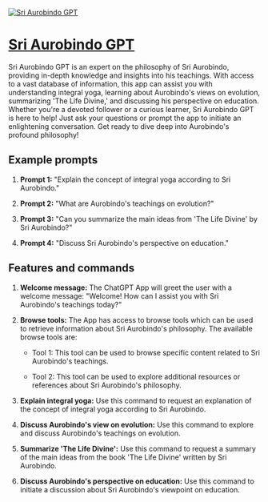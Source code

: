 [![Sri Aurobindo GPT](https://files.oaiusercontent.com/file-04U8ulwp4g8lCT6xjTP7VDpy?se=2123-10-17T18%3A07%3A12Z&sp=r&sv=2021-08-06&sr=b&rscc=max-age%3D31536000%2C%20immutable&rscd=attachment%3B%20filename%3Debb7945d-f443-4fa7-a5e4-48885774720d.png&sig=VFjJ9GuR7%2BSQLoJ5IAs7Hkh6HCgJpozdy7I3TnfEjcM%3D)](https://chat.openai.com/g/g-vjSVJttNh-sri-aurobindo-gpt)

# [Sri Aurobindo GPT](https://chat.openai.com/g/g-vjSVJttNh-sri-aurobindo-gpt)

Sri Aurobindo GPT is an expert on the philosophy of Sri Aurobindo, providing in-depth knowledge and insights into his teachings. With access to a vast database of information, this app can assist you with understanding integral yoga, learning about Aurobindo's views on evolution, summarizing 'The Life Divine,' and discussing his perspective on education. Whether you're a devoted follower or a curious learner, Sri Aurobindo GPT is here to help! Just ask your questions or prompt the app to initiate an enlightening conversation. Get ready to dive deep into Aurobindo's profound philosophy!

## Example prompts

1. **Prompt 1:** "Explain the concept of integral yoga according to Sri Aurobindo."

2. **Prompt 2:** "What are Aurobindo's teachings on evolution?"

3. **Prompt 3:** "Can you summarize the main ideas from 'The Life Divine' by Sri Aurobindo?"

4. **Prompt 4:** "Discuss Sri Aurobindo's perspective on education."

## Features and commands

1. **Welcome message:** The ChatGPT App will greet the user with a welcome message: "Welcome! How can I assist you with Sri Aurobindo's teachings today?"

2. **Browse tools:** The App has access to browse tools which can be used to retrieve information about Sri Aurobindo's philosophy. The available browse tools are:

   - Tool 1: This tool can be used to browse specific content related to Sri Aurobindo's teachings.
   
   - Tool 2: This tool can be used to explore additional resources or references about Sri Aurobindo's philosophy.

3. **Explain integral yoga:** Use this command to request an explanation of the concept of integral yoga according to Sri Aurobindo.

4. **Discuss Aurobindo's view on evolution:** Use this command to explore and discuss Aurobindo's teachings on evolution.

5. **Summarize 'The Life Divine':** Use this command to request a summary of the main ideas from the book 'The Life Divine' written by Sri Aurobindo.

6. **Discuss Aurobindo's perspective on education:** Use this command to initiate a discussion about Sri Aurobindo's viewpoint on education.